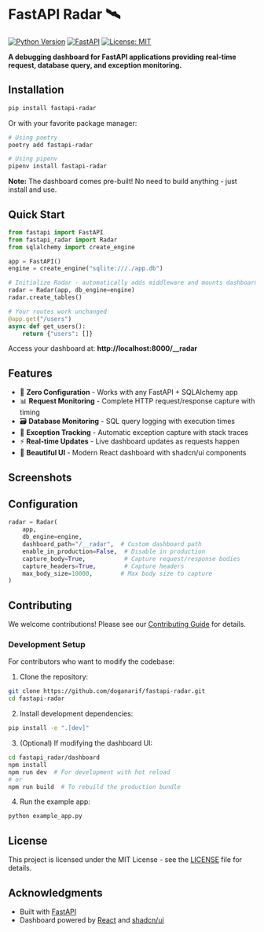 # FastAPI Radar 🛰️

[![Python Version](https://img.shields.io/badge/python-3.8%2B-blue.svg)](https://www.python.org/downloads/)
[![FastAPI](https://img.shields.io/badge/FastAPI-0.68.0%2B-green.svg)](https://fastapi.tiangolo.com)
[![License: MIT](https://img.shields.io/badge/License-MIT-yellow.svg)](https://opensource.org/licenses/MIT)

**A debugging dashboard for FastAPI applications providing real-time request, database query, and exception monitoring.**

## Installation

```bash
pip install fastapi-radar
```

Or with your favorite package manager:

```bash
# Using poetry
poetry add fastapi-radar

# Using pipenv
pipenv install fastapi-radar
```

**Note:** The dashboard comes pre-built! No need to build anything - just install and use.

## Quick Start

```python
from fastapi import FastAPI
from fastapi_radar import Radar
from sqlalchemy import create_engine

app = FastAPI()
engine = create_engine("sqlite:///./app.db")

# Initialize Radar - automatically adds middleware and mounts dashboard
radar = Radar(app, db_engine=engine)
radar.create_tables()

# Your routes work unchanged
@app.get("/users")
async def get_users():
    return {"users": []}
```

Access your dashboard at: **http://localhost:8000/\_\_radar**

## Features

- 🚀 **Zero Configuration** - Works with any FastAPI + SQLAlchemy app
- 📊 **Request Monitoring** - Complete HTTP request/response capture with timing
- 🗃️ **Database Monitoring** - SQL query logging with execution times
- 🐛 **Exception Tracking** - Automatic exception capture with stack traces
- ⚡ **Real-time Updates** - Live dashboard updates as requests happen
- 🎨 **Beautiful UI** - Modern React dashboard with shadcn/ui components

## Screenshots

<!-- Add screenshots here -->

## Configuration

```python
radar = Radar(
    app,
    db_engine=engine,
    dashboard_path="/__radar",  # Custom dashboard path
    enable_in_production=False,  # Disable in production
    capture_body=True,           # Capture request/response bodies
    capture_headers=True,        # Capture headers
    max_body_size=10000,        # Max body size to capture
)
```

## Contributing

We welcome contributions! Please see our [Contributing Guide](CONTRIBUTING.md) for details.

### Development Setup

For contributors who want to modify the codebase:

1. Clone the repository:

```bash
git clone https://github.com/doganarif/fastapi-radar.git
cd fastapi-radar
```

2. Install development dependencies:

```bash
pip install -e ".[dev]"
```

3. (Optional) If modifying the dashboard UI:

```bash
cd fastapi_radar/dashboard
npm install
npm run dev  # For development with hot reload
# or
npm run build  # To rebuild the production bundle
```

4. Run the example app:

```bash
python example_app.py
```

## License

This project is licensed under the MIT License - see the [LICENSE](LICENSE) file for details.

## Acknowledgments

- Built with [FastAPI](https://fastapi.tiangolo.com/)
- Dashboard powered by [React](https://react.dev/) and [shadcn/ui](https://ui.shadcn.com/)
